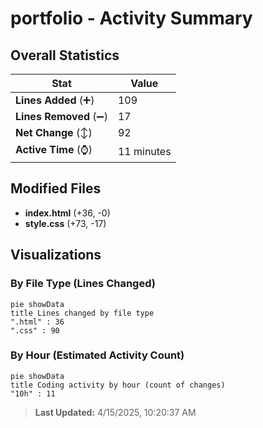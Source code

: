 # portfolio - Activity Summary 

## Overall Statistics

| Stat                   | Value                                                             |
| ---------------------- | ----------------------------------------------------------------- |
| **Lines Added** (➕)   | 109                                          |
| **Lines Removed** (➖) | 17                                        |
| **Net Change** (↕)    | 92                |
| **Active Time** (⌚)   | 11 minutes |


## Modified Files
- **index.html** (+36, -0)
- **style.css** (+73, -17)

## Visualizations

### By File Type (Lines Changed)

```mermaid
pie showData
title Lines changed by file type
".html" : 36
".css" : 90
```

### By Hour (Estimated Activity Count)

```mermaid
pie showData
title Coding activity by hour (count of changes)
"10h" : 11
```


> **Last Updated:** 4/15/2025, 10:20:37 AM